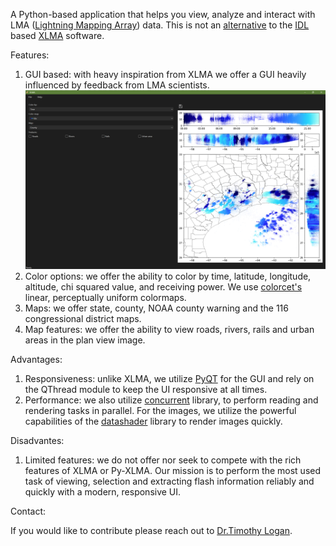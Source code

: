 A Python-based application that helps you view, analyze and interact with LMA ([Lightning Mapping Array](https://agupubs.onlinelibrary.wiley.com/doi/10.1029/2004JD004549)) data. This is not an [alternative](https://github.com/deeplycloudy/xlma-python?tab=readme-ov-file) to the [IDL](https://www.nv5geospatialsoftware.com/Products/IDL) based [XLMA](http://www.lightning.nmt.edu/nmt_lms/steps_2000/more_rt.html) software.

Features:

1. GUI based: with heavy inspiration from XLMA we offer a GUI heavily influenced by feedback from LMA scientists.
   ![GUI](assets/images/example.png)
2. Color options: we offer the ability to color by time, latitude, longitude, altitude, chi squared value, and receiving power. We use [colorcet's](https://colorcet.holoviz.org/user_guide/Continuous.html#linear-sequential-colormaps-for-plotting-magnitudes) linear, perceptually uniform colormaps.
3. Maps: we offer state, county, NOAA county warning and the 116 congressional district maps.
4. Map features: we offer the ability to view roads, rivers, rails and urban areas in the plan view image.

Advantages:

1. Responsiveness: unlike XLMA, we utilize [PyQT](https://pypi.org/project/PyQt6/) for the GUI and rely on the QThread module to keep the UI responsive at all times.
2. Performance: we also utilize [concurrent](https://docs.python.org/3/library/concurrent.futures.html) library, to perform reading and rendering tasks in parallel. For the images, we utilize the powerful capabilities of the [datashader](https://datashader.org/) library to render images quickly.

Disadvantes:

1. Limited features: we do not offer nor seek to compete with the rich features of XLMA or Py-XLMA. Our mission is to perform the most used task of viewing, selection and extracting flash information reliably and quickly with a modern, responsive UI.

Contact:

If you would like to contribute please reach out to [Dr.Timothy Logan](https://artsci.tamu.edu/atmos-science/contact/profiles/timothy-logan.html).
